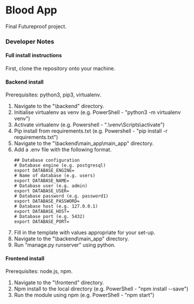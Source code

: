 # Blood App
Final Futureproof project.
### Developer Notes
#### Full install instructions
First, clone the repository onto your machine.
#### Backend install
Prerequisites: python3, pip3, virtualenv.
1. Navigate to the "\backend" directory.
2. Initialise virtualenv as venv (e.g. PowerShell - "python3 -m virtualenv venv")
3. Activate virtualenv (e.g. Powershell - ".\venv\Scripts\activate")
4. Pip install from requirements.txt (e.g. Powershell - "pip install -r requirements.txt")
5. Navigate to the "\backend\main_app\main_app" directory.
6. Add a .env file with the following format.
    ```
    ## Database configuration
    # Database engine (e.g. postgresql)
    export DATABASE_ENGINE=
    # Name of database (e.g. users)
    export DATABASE_NAME=
    # Database user (e.g. admin)
    export DATABASE_USER=
    # Database password (e.g. password1)
    export DATABASE_PASSWORD=
    # Database host (e.g. 127.0.0.1)
    export DATABASE_HOST=
    # Database port (e.g. 5432)
    export DATABASE_PORT=
    ```
7. Fill in the template with values appropriate for your set-up.
8. Navigate to the "\backend\main_app" directory.
9. Run "manage.py runserver" using python.
#### Frontend install
Prerequisites: node.js, npm.
1. Navigate to the "\frontend" directory.
2. Npm install to the local directory  (e.g. PowerShell - "npm install --save")
3. Run the module using npm (e.g. PowerShell - "npm start")